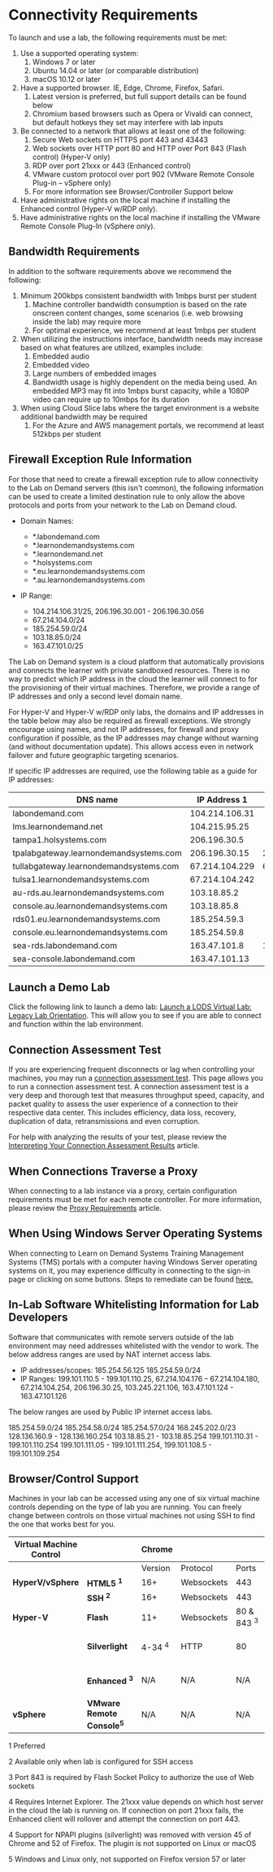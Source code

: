 # Connectivity Requirements

To launch and use a lab, the following requirements must be met:

1. Use a supported operating system:
    1. Windows 7 or later
    2. Ubuntu 14.04 or later (or comparable distribution)
    3. macOS 10.12 or later
2. Have a supported browser. IE, Edge, Chrome, Firefox, Safari.
    1. Latest version is preferred, but full support details can be found below
    2. Chromium based browsers such as Opera or Vivaldi can connect, but default hotkeys they set may interfere with lab inputs
3. Be connected to a network that allows at least one of the following:
    1. Secure Web sockets on HTTPS port 443 and 43443
    2. Web sockets over HTTP port 80 and HTTP over Port 843 (Flash control) (Hyper-V only)
    3. RDP over port 21xxx or 443 (Enhanced control)
    4. VMware custom protocol over port 902 (VMware Remote Console Plug-in – vSphere only)
    5. For more information see Browser/Controller Support below
4. Have administrative rights on the local machine if installing the Enhanced control (Hyper-V w/RDP only).
5. Have administrative rights on the local machine if installing the VMware Remote Console Plug-In (vSphere only).

## Bandwidth Requirements

In addition to the software requirements above we recommend the following:

1. Minimum 200kbps consistent bandwidth with 1mbps burst per student  
    1. Machine controller bandwidth consumption is based on the rate onscreen content changes, some scenarios (i.e. web browsing inside the lab) may require more
    1. For optimal experience, we recommend at least 1mbps per student
1. When utilizing the instructions interface, bandwidth needs may increase based on what features are utilized, examples include:
    1. Embedded audio
    1. Embedded video
    1. Large numbers of embedded images
    1. Bandwidth usage is highly dependent on the media being used. An embedded MP3 may fit into 1mbps burst capacity, while a 1080P video can require up to 10mbps for its duration
1. When using Cloud Slice labs where the target environment is a website additional bandwidth may be required
    1. For the Azure and AWS management portals, we recommend at least 512kbps per student

## Firewall Exception Rule Information

For those that need to create a firewall exception rule to allow connectivity to the Lab on Demand servers (this isn&#39;t common), the following information can be used to create a limited destination rule to only allow the above protocols and ports from your network to the Lab on Demand cloud.

- Domain Names:
  - *.labondemand.com
  - *.learnondemandsystems.com
  - *.learnondemand.net
  - *.holsystems.com
  - *.eu.learnondemandsystems.com
  - *.au.learnondemandsystems.com

- IP Range:
  - 104.214.106.31/25, 206.196.30.001 - 206.196.30.056
  - 67.214.104.0/24
  - 185.254.59.0/24
  - 103.18.85.0/24
  - 163.47.101.0/25


The Lab on Demand system is a cloud platform that automatically provisions and connects the learner with private sandboxed resources. There is no way to predict which IP address in the cloud the learner will connect to for the provisioning of their virtual machines. Therefore, we provide a range of IP addresses and only a second level domain name.

For Hyper-V and Hyper-V w/RDP only labs, the domains and IP addresses in the table below may also be required as firewall exceptions. We strongly encourage using names, and not IP addresses, for firewall and proxy configuration if possible, as the IP addresses may change without warning (and without documentation update). This allows access even in network failover and future geographic targeting scenarios.

If specific IP addresses are required, use the following table as a guide for IP addresses:

| **DNS name** | **IP Address 1** | **IP Address 2** |
| --- | --- | --- |
| labondemand.com | 104.214.106.31 |   |
| lms.learnondemand.net | 104.215.95.25 |   |
| tampa1.holsystems.com | 206.196.30.5 |   |
| tpalabgateway.learnondemandsystems.com | 206.196.30.15 | 206.196.30.24 |
| tullabgateway.learnondemandsystems.com | 67.214.104.229 | 67.214.104.228 |
| tulsa1.learnondemandsystems.com | 67.214.104.242 |   |
| au-rds.au.learnondemandsystems.com | 103.18.85.2 |   |
| console.au.learnondemandsystems.com | 103.18.85.8 |   |
| rds01.eu.learnondemandsystems.com | 185.254.59.3 |   |
| console.eu.learnondemandsystems.com | 185.254.59.8 |   |
| sea-rds.labondemand.com | 163.47.101.8 | 163.47.101.9 |
| sea-console.labondemand.com | 163.47.101.13 |

## Launch a Demo Lab

Click the following link to launch a demo lab: [Launch a LODS Virtual Lab: Legacy Lab Orientation](https://www.learnondemandsystems.com/demo-labs/). This will allow you to see if you are able to connect and function within the lab environment.

## Connection Assessment Test

If you are experiencing frequent disconnects or lag when controlling your machines, you may run a [connection assessment test](http://www.learnondemandsystems.com/cat/). This page allows you to run a connection assessment test. A connection assessment test is a very deep and thorough test that measures throughput speed, capacity, and packet quality to assess the user experience of a connection to their respective data center. This includes efficiency, data loss, recovery, duplication of data, retransmissions and even corruption.

For help with analyzing the results of your test, please review the [Interpreting Your Connection Assessment Results](connection-results.md) article.

## When Connections Traverse a Proxy

When connecting to a lab instance via a proxy, certain configuration requirements must be met for each remote controller. For more information, please review the [Proxy Requirements](proxy-requires.md) article.

## When Using Windows Server Operating Systems

When connecting to Learn on Demand Systems Training Management Systems (TMS) portals with a computer having Windows Server operating systems on it, you may experience difficulty in connecting to the sign-in page or clicking on some buttons. Steps to remediate can be found [here.](/end-user-student-faqs/class-self-paced/important-note-when-using-windows-server-operating-systems.md)

## In-Lab Software Whitelisting Information for Lab Developers

Software that communicates with remote servers outside of the lab environment may need addresses whitelisted with the vendor to work. The below address ranges are used by NAT internet access labs.

- IP addresses/scopes: 185.254.56.125 185.254.59.0/24
- IP Ranges: 199.101.110.5 - 199.101.110.25, 67.214.104.176 – 67.214.104.180, 67.214.104.254, 206.196.30.25, 103.245.221.106, 163.47.101.124 - 163.47.101.126

The below ranges are used by Public IP internet access labs.

185.254.59.0/24 185.254.58.0/24 185.254.57.0/24 168.245.202.0/23 128.136.160.9 - 128.136.160.254 103.18.85.21 - 103.18.85.254 199.101.110.31 - 199.101.110.254 199.101.111.05 - 199.101.111.254, 199.101.108.5 - 199.101.109.254

## Browser/Control Support

Machines in your lab can be accessed using any one of six virtual machine controls depending on the type of lab you are running. You can freely change between controls on those virtual machines not using SSH to find the one that works best for you.

| Virtual Machine Control           |             | Chrome  |                |            | Firefox |                   |               | Internet Explorer |                |               | Microsoft Edge |                |
|-----------------------------------|-------------|---------|----------------|------------|---------|-------------------|---------------|-------------------|----------------|---------------|----------------|----------------|
|                                   |             | Version | Protocol       | Ports      | Version | Protocol          | Ports         | Version           | Protocol       | Ports         | Version        | Protocol       |
| **HyperV/vSphere** | **HTML5 <sup>1</sup>**     | 16+     | Websockets     | 443        | 11+     | Websockets        | 443           | 10+               | Websockets     | 443           | 1+             | Websockets     |
|                   | **SSH <sup>2</sup>**     | 16+     | Websockets     | 443        | 11+     | Websockets        | 443           | 10+               | Websockets     | 443           | 1+             | Websockets     |
| **Hyper-V**        | **Flash**       | 11+     | Websockets     | 80 & 843 <sup>3</sup> | 11+     | Websockets        | 80 & 843 <sup>4</sup>    | 11+               | Websockets     | 80 & 843 <sup>2</sup>    | 11+            | Websockets     |
|                                   | **Silverlight** | 4-34 <sup>4<sup>     | HTTP           | 80         | 4-52 <sup>4<sup>      | HTTP (RDP), HTTPS | 80 (RDP), 443 | 4+                | HTTP           | 80 (RDP), 443 | N/A            | N/A            |
|                                   | **Enhanced <sup>3</sup>**  | N/A     | N/A            | N/A        | N/A     | N/A               | N/A           | 8+                | VMRDP          | 21xxx or 443  | N/A            | N/A            |
| **vSphere** | **VMware Remote Console<sup>5</sup>** | N/A     | N/A            | N/A        | 11-56     | Custom            | 902           | 8+                | Custom         | 902           | N/A            | N/A            |


1 Preferred

2 Available only when lab is configured for SSH access

3 Port 843 is required by Flash Socket Policy to authorize the use of Web sockets

4 Requires Internet Explorer. The 21xxx value depends on which host server in the cloud the lab is running on. If connection on port 21xxx fails, the Enhanced client will rollover and attempt the connection on port 443.

4 Support for NPAPI plugins (silverlight) was removed with version 45 of Chrome and 52 of Firefox. The plugin is not supported on Linux or macOS

5 Windows and Linux only, not supported on Firefox version 57 or later
